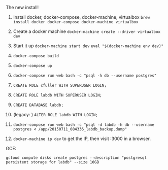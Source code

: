 The new install!

1. Install docker, docker-compose, docker-machine, virtualbox
`brew install docker docker-compose docker-machine virtualbox`

2. Create a docker machine
`docker-machine create --driver virtualbox dev`

3. Start it up
`docker-machine start dev`
`eval "$(docker-machine env dev)"`

4. `docker-compose build`

5. `docker-compose up`

6. `docker-compose run web bash -c "psql -h db --username postgres"`

7. `CREATE ROLE cfuller WITH SUPERUSER LOGIN;`

8. `CREATE ROLE labdb WITH SUPERUSER LOGIN;`

9. `CREATE DATABASE labdb;`

9. (legacy: ) `ALTER ROLE labdb WITH LOGIN;`

9. `docker-compose run web bash -c "psql -d labdb -h db --username postgres < /app/20150711_084336_labdb_backup.dump"`

10. `docker-machine ip dev` to get the IP, then visit :3000 in a browser.


GCE:

`gcloud compute disks create postgres --description "postgresql persistent storage for labdb" --size 10GB`
